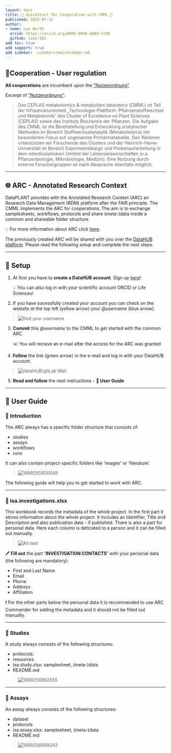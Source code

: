 ```yaml
---
layout: docs
title: 🚀 QuickStart for Cooperation with CMML 🌱
published: 2023-07-12
author:
- name: Lea Wirth
  orcid: https://orcid.org/0009-0009-6869-5746
  github: lewir101
add toc: true
add support: true
add sidebar: _sidebars/mainSidebar.md
---
```


## 👥Cooperation - User regulation
__All cooperations__ are incumbent upon the ["Nutzerordnung"](https://www.plant-biochemistry.hhu.de/facilities/metabolic-profiling/nutzerordnung).

Excerpt of ["Nutzerordnung"](https://www.plant-biochemistry.hhu.de/facilities/metabolic-profiling/nutzerordnung):

>Das CEPLAS metabolomics & metabolism laboratory (CMML) ist Teil der Infrastruktureinheit „Technologie-Plattform: Pflanzenstoffwechsel und Metabolomik“ des Cluster of Excellence on Plant Sciences (CEPLAS) sowie des Instituts Biochemie der Pflanzen. Die Aufgabe des CMML ist die Bereitstellung und Entwicklung analytischer Methoden im Bereich Stoffwechselanalytik (Metabolomics) mit besonderem Fokus auf sogenannte Primärmetabolite. Des Weiteren unterstützen wir Forschende des Clusters und der Heinrich-Heine-Universität im Bereich Experimentdesign und Probenaufarbeitung in dem interdisziplinären Umfeld der Lebenswissenschaften (v.a. Pflanzenbiologie, Mikrobiologie, Medizin). Eine Nutzung durch externe Forschergruppen ist nach Absprache ebenfalls möglich.

***
## 🌐 ARC - Annotated Research Context

DataPLANT provides with the Annotated Research Context (ARC) an Research Data Management (RDM) platform after the FAIR principle. The CMML  implements the ARC for cooperations. The aim is to exchange samplesheets, workflows, protocols and share (meta-)data inside a common and shareable folder structure.

:bulb: For more information about ARC click [here](https://nfdi4plants.org/nfdi4plants.knowledgebase/docs/implementation/AnnotatedResearchContext.html).

The previously created ARC will be shared with you over the [DataHUB platform](https://git.nfdi4plants.org/). Please read the following setup and complete the next steps.

***

## 👣 Setup

1. At first you have to __create a DataHUB account__. Sign up [here](https://auth.nfdi4plants.org/realms/dataplant/protocol/openid-connect/auth?client_id=gitlab-fr&nonce=356a5879964601fc6c507a0e1b9338d3&redirect_uri=https%3A%2F%2Fgit.nfdi4plants.org%2Fusers%2Fauth%2Fopenid_connect%2Fcallback&response_type=code&scope=openid%20profile%20email&state=38af8e237dfa652df91fa72afb2eeb66)!

    :bulb: You can also log in with your scientific account ORCID or Life Sciences!

2. If you have sucessfully created your account you can check on the website at the top left (yellow arrow) your _@username_ (blue arrow).

> ![find your username](nfdi4plants.knowledgebase/../image/cmml-quickstart/DataHUB-Username.png)

3. __Commit__ this _@username_ to the CMML to get started with the common ARC

    ✉️ You will recieve an e-mail after the access for the ARC was granted

4. __Follow__ the link (green arrow) in the e-mail and log in with your DataHUB account.

> ![dataHUB/gitLab Mail](nfdi4plants.knowledgebase/../image/cmml-quickstart/DataHUB-Access-Mail.png)

5. __Read and follow__ the next instructions - __📘 User Guide__

***
## 📘 User Guide

### 📖 Introduction
The ARC always has a specific folder structure that consists of: 

- studies
- assays
- workflows 
- runs 
   
It can also contain project-specific folders like 'images' or 'literature'.

 > ![1689255800549](nfdi4plants.knowledgebase/../image/cmml-quickstart/ARC-Folder-structure.png)

The following guide will help you to get started to work with ARC.

<!-- 

@note for lea: Missing - context of the structures
-->

***

### 📖 isa.investigations.xlsx

This workbook records the metadata of the whole project. In the first part it stores information about the whole project. It includes an Identifier, Title and Description and also publication data - if published. There is also a part for personal data. Here each column is deticated to a person and it can be filled out manually.

> ![Alt text](nfdi4plants.knowledgebase/../image/cmml-quickstart/isa-investigation.png)

:pen: __Fill out__ the part **'INVESTIGATION CONTACTS'** with your personal data (the following are mandatory):
   - First and Last Name 
   - Email
   - Phone
   - Address
   - Affiliation


❗ For the other parts below the personal data it is recommended to use ARC Commander  for adding the metadata and it should not be filled out manually. 

***

### 📖 Studies 

<!-- not ready yet -->

A study always consists of the following structures: 

- protocols:  
- resources
- isa.study.xlsx: samplesheet, (meta-)data
- README.md

<!-- 

@note for lea: Missing - explanation of each structure
-->


> ![1689256862555](image/cmml-quickstart/1689256862555.png)

***


### 📖 Assays 

<!-- not ready yet -->

 An assay always consists of the following structures:

 - dataset
 - protocols
 - isa.assay.xlsx: samplesheet, (meta-)data
 - README.md
  
<!-- 

@note for lea: Missing - explanation of each structure
-->
  
> ![1689256959242](image/cmml-quickstart/1689256959242.png)


<!--

@Dominik: part mit deleting/adding/changing files and folders

-->